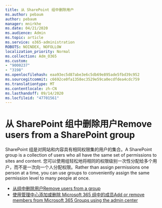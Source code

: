 ```yaml
---
title: 从 SharePoint 组中删除用户
ms.author: pebaum
author: pebaum
manager: mnirkhe
ms.date: 04/21/2020
ms.audience: Admin
ms.topic: article
ms.service: o365-administration
ROBOTS: NOINDEX, NOFOLLOW
localization_priority: Normal
ms.collection: Adm_O365
ms.custom:
- "9000237"
- "3198"
ms.openlocfilehash: eaa93ec5d87abe3e6c5db69e895ade5fbd39c952
ms.sourcegitcommit: c6692ce0fa1358ec3529e59ca0ecdfdea4cdc759
ms.translationtype: MT
ms.contentlocale: zh-CN
ms.lasthandoff: 09/14/2020
ms.locfileid: "47701561"
---
```

# <a name="remove-users-from-a-sharepoint-group"></a><span data-ttu-id="46c35-102">从 SharePoint 组中删除用户</span><span class="sxs-lookup"><span data-stu-id="46c35-102">Remove users from a SharePoint group</span></span>

<span data-ttu-id="46c35-103">SharePoint 组是对网站和内容具有相同权限集的用户的集合。</span><span class="sxs-lookup"><span data-stu-id="46c35-103">A SharePoint group is a collection of users who all have the same set of permissions to sites and content.</span></span> <span data-ttu-id="46c35-104">您可以使用组轻松地将相同的权限级别一次性分配给多个用户，而不是一次向一个人分配权限。</span><span class="sxs-lookup"><span data-stu-id="46c35-104">Rather than assign permissions one person at a time, you can use groups to conveniently assign the same permission level to many people at once.</span></span>

- [<span data-ttu-id="46c35-105">从组中删除用户</span><span class="sxs-lookup"><span data-stu-id="46c35-105">Remove users from a group</span></span>](https://docs.microsoft.com/sharepoint/customize-sharepoint-site-permissions#remove-users-from-a-group)
- [<span data-ttu-id="46c35-106">使用管理中心添加或删除 Microsoft 365 组中的成员</span><span class="sxs-lookup"><span data-stu-id="46c35-106">Add or remove members from Microsoft 365 Groups using the admin center</span></span>](https://docs.microsoft.com/microsoft-365/admin/create-groups/add-or-remove-members-from-groups)
